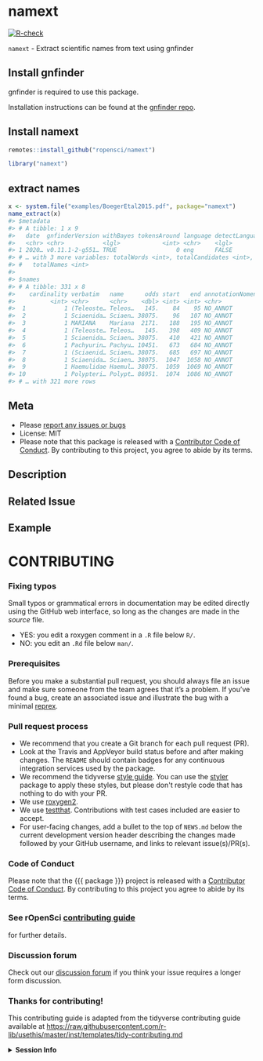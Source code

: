 namext
======



[![R-check](https://github.com/ropensci/namext/workflows/R-check/badge.svg)](https://github.com/ropensci/namext/actions/)


`namext` - Extract scientific names from text using gnfinder

## Install gnfinder

gnfinder is required to use this package.

Installation instructions can be found at the [gnfinder repo](https://github.com/gnames/gnfinder). 

## Install namext


```r
remotes::install_github("ropensci/namext")
```


```r
library("namext")
```

## extract names


```r
x <- system.file("examples/BoegerEtal2015.pdf", package="namext")
name_extract(x)
#> $metadata
#> # A tibble: 1 x 9
#>   date  gnfinderVersion withBayes tokensAround language detectLanguage
#>   <chr> <chr>           <lgl>            <int> <chr>    <lgl>         
#> 1 2020… v0.11.1-2-g551… TRUE                 0 eng      FALSE         
#> # … with 3 more variables: totalWords <int>, totalCandidates <int>,
#> #   totalNames <int>
#> 
#> $names
#> # A tibble: 331 x 8
#>    cardinality verbatim   name      odds start   end annotationNomen… annotation
#>          <int> <chr>      <chr>    <dbl> <int> <int> <chr>            <chr>     
#>  1           1 (Teleoste… Teleos…   145.    84    95 NO_ANNOT         ""        
#>  2           1 Sciaenida… Sciaen… 38075.    96   107 NO_ANNOT         ""        
#>  3           1 MARIANA    Mariana  2171.   188   195 NO_ANNOT         ""        
#>  4           1 (Teleoste… Teleos…   145.   398   409 NO_ANNOT         ""        
#>  5           1 Sciaenida… Sciaen… 38075.   410   421 NO_ANNOT         ""        
#>  6           1 Pachyurin… Pachyu… 10451.   673   684 NO_ANNOT         ""        
#>  7           1 (Sciaenid… Sciaen… 38075.   685   697 NO_ANNOT         ""        
#>  8           1 Sciaenida… Sciaen… 38075.  1047  1058 NO_ANNOT         ""        
#>  9           1 Haemulidae Haemul… 38075.  1059  1069 NO_ANNOT         ""        
#> 10           1 Polypteri… Polypt… 86951.  1074  1086 NO_ANNOT         ""        
#> # … with 321 more rows
```

## Meta

* Please [report any issues or bugs](https://github.com/ropensci/namext/issues)
* License: MIT
* Please note that this package is released with a [Contributor Code of Conduct](https://ropensci.org/code-of-conduct/). By contributing to this project, you agree to abide by its terms.
<!-- Please use a feature branch (i.e., put your work in a new branch that has a name that reflects the feature you are working on; https://docs.gitlab.com/ee/workflow/workflow.html) -->

<!-- If authentication is involved: do not share your username/password, or api keys/tokens in this pull request - most likely the maintainer will have their own equivalent key -->

<!-- If you've updated a file in the man-roxygen directory, make sure to update the man/ files by running devtools::document() or similar as .Rd files should be affected by your change -->

<!--- Provide a general summary of your changes in the Title above -->

## Description
<!--- Describe your changes in detail -->

## Related Issue
<!--- if this closes an issue make sure include e.g., "fix #4"
or similar - or if just relates to an issue make sure to mention
it like "#4" -->

## Example
<!--- if introducing a new feature or changing behavior of existing
methods/functions, include an example if possible to do in brief form -->

<!--- Did you remember to include tests? Unless you're just changing
grammar, please include new tests for your change -->

# CONTRIBUTING #

### Fixing typos

Small typos or grammatical errors in documentation may be edited directly using
the GitHub web interface, so long as the changes are made in the _source_ file.

*  YES: you edit a roxygen comment in a `.R` file below `R/`.
*  NO: you edit an `.Rd` file below `man/`.

### Prerequisites

Before you make a substantial pull request, you should always file an issue and
make sure someone from the team agrees that it’s a problem. If you’ve found a
bug, create an associated issue and illustrate the bug with a minimal 
[reprex](https://www.tidyverse.org/help/#reprex).

### Pull request process

*  We recommend that you create a Git branch for each pull request (PR).  
*  Look at the Travis and AppVeyor build status before and after making changes.
The `README` should contain badges for any continuous integration services used
by the package.  
*  We recommend the tidyverse [style guide](http://style.tidyverse.org).
You can use the [styler](https://CRAN.R-project.org/package=styler) package to
apply these styles, but please don't restyle code that has nothing to do with 
your PR.  
*  We use [roxygen2](https://cran.r-project.org/package=roxygen2).  
*  We use [testthat](https://cran.r-project.org/package=testthat). Contributions
with test cases included are easier to accept.  
*  For user-facing changes, add a bullet to the top of `NEWS.md` below the
current development version header describing the changes made followed by your
GitHub username, and links to relevant issue(s)/PR(s).

### Code of Conduct

Please note that the {{{ package }}} project is released with a
[Contributor Code of Conduct](CODE_OF_CONDUCT.md). By contributing to this
project you agree to abide by its terms.

### See rOpenSci [contributing guide](https://devguide.ropensci.org/contributingguide.html)
for further details.

### Discussion forum

Check out our [discussion forum](https://discuss.ropensci.org) if you think your issue requires a longer form discussion.

### Thanks for contributing!

This contributing guide is adapted from the tidyverse contributing guide available at https://raw.githubusercontent.com/r-lib/usethis/master/inst/templates/tidy-contributing.md 
<!-- If authentication is involved: do not share your username/password, or api keys/tokens in this issue - most likely the maintainer will have their own equivalent key -->

<!-- Do not share screen shots of code. Share actual code in text format. -->

<!-- If this issue relates to usage of the package, whether a question, bug or similar, along with your query, please paste your devtools::session_info() or sessionInfo() into the code block below, AND include a reproducible example (consider using a "reprex" https://cran.rstudio.com/web/packages/reprex/). If not, delete all this and proceed :) -->

<details> <summary><strong>Session Info</strong></summary>

```r

```
</details>
